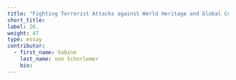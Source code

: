 ```yaml
---
title: "Fighting Terrorist Attacks against World Heritage and Global Cultural Heritage Governance"
short_title:
label: 26.
weight: 47
type: essay
contributor:
  - first_name: Sabine
    last_name: von Schorlemer
    bio:
---
```

